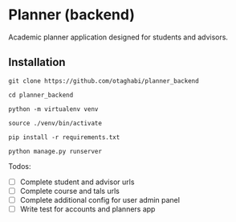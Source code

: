 # Planner (backend)

Academic planner application designed for students and advisors.

## Installation

`git clone https://github.com/otaghabi/planner_backend`

`cd planner_backend`

`python -m virtualenv venv`

`source ./venv/bin/activate`

`pip install -r requirements.txt`

`python manage.py runserver`


Todos:

* [ ]  Complete student and advisor urls
* [ ]  Complete course and tals urls
* [ ]  Complete additional config for user admin panel
* [ ]  Write test for accounts and planners app
